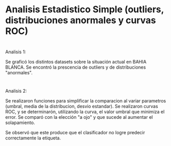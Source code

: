 # Analisis Estadistico Simple (outliers, distribuciones anormales y curvas ROC)

#
Analisis 1:

Se graficó los distintos datasets sobre la situación actual en BAHIA BLANCA.
Se encontró la prescencia de outliers y de distribuciones "anormales".

#
Analisis 2:

Se realizaron funciones para simplificar la comparacion al variar parametros (umbral, media de la distribucion, desvio estandar).
Se realizaron curvas ROC, y se determinarón, utilizando la curva, el valor umbral que minimiza el error.
Se comparó con la elección "a ojo" y que sucede al aumentar el solapamiento.

Se observó que este produce que el clasificador no logre predecir correctamente la etiqueta.
